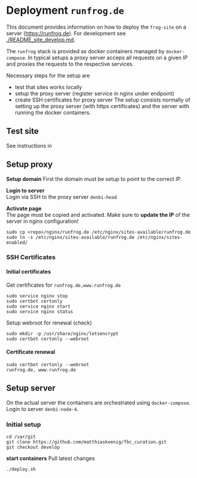 # Deployment `runfrog.de`
This document provides information on how to deploy the `frog-site` on a server
(https://runfrog.de). For development see [./README_site_develop.md](./README_site_develop.md).

The `runfrog` stack is provided as docker containers managed by `docker-compose`.
In typical setups a proxy server acceps all requests on a given IP and 
proxies the requests to the respective services. 

Necessary steps for the setup are
* test that sites works locally
* setup the proxy server (register service in nginx under endpoint)
* create SSH certificates for proxy server
The setup consists normally of 
setting up the proxy server (with https certificates) and the server with running 
the docker containers.

## Test site
See instructions in 

## Setup proxy
**Setup domain**
First the domain must be setup to point to the correct IP. 

**Login to server**  
Login via SSH to the proxy server `denbi-head`

**Activate page**  
The page must be copied and activated. Make sure to **update the IP** of the server 
in nginx configuration!
```
sudo cp <repo>/nginx/runfrog.de /etc/nginx/sites-available/runfrog.de
sudo ln -s /etc/nginx/sites-available/runfrog.de /etc/nginx/sites-enabled/
```

### SSH Certificates
#### Initial certificates
Get certificates for `runfrog.de,www.runfrog.de`
```
sudo service nginx stop
sudo certbot certonly
sudo service nginx start
sudo service nginx status
```
Setup webroot for renewal (check)
```
sudo mkdir -p /usr/share/nginx/letsencrypt
sudo certbot certonly --webroot
```
#### Certificate renewal
```
sudo certbot certonly --webroot
runfrog.de, www.runfrog.de
```

## Setup server
On the actual server the containers are orchestrated using `docker-compose`.
Login to server `denbi-node-4`.

### Initial setup
```
cd /var/git
git clone https://github.com/matthiaskoenig/fbc_curation.git
git checkout develop
```

**start containers**
Pull latest changes 
```
./deploy.sh
```




